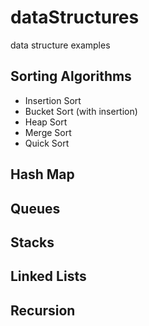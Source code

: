 # dataStructures

data structure examples

## Sorting Algorithms

- Insertion Sort
- Bucket Sort (with insertion)
- Heap Sort
- Merge Sort
- Quick Sort

## Hash Map

## Queues

## Stacks

## Linked Lists

## Recursion
